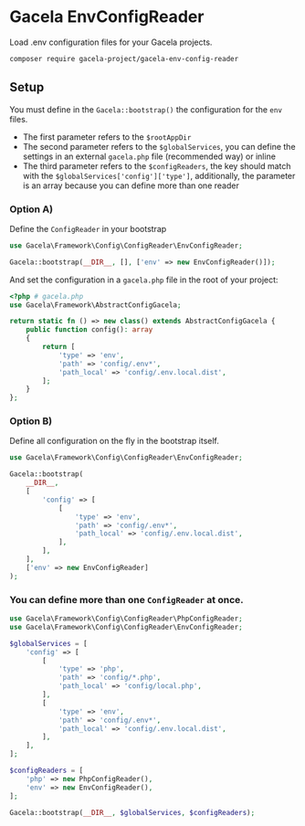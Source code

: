 # Gacela EnvConfigReader

Load .env configuration files for your Gacela projects.

```bash
composer require gacela-project/gacela-env-config-reader
```

## Setup

You must define in the `Gacela::bootstrap()` the configuration for the `env` files.

- The first parameter refers to the `$rootAppDir`
- The second parameter refers to the `$globalServices`, you can define the settings in an external `gacela.php` file
  (recommended way) or inline
- The third parameter refers to the `$configReaders`, the key should match with the `$globalServices['config']['type']`,
  additionally, the parameter is an array because you can define more than one reader

### Option A)

Define the `ConfigReader` in your bootstrap

```php
use Gacela\Framework\Config\ConfigReader\EnvConfigReader;

Gacela::bootstrap(__DIR__, [], ['env' => new EnvConfigReader()]);
```

And set the configuration in a `gacela.php` file in the root of your project:

```php
<?php # gacela.php
use Gacela\Framework\AbstractConfigGacela;

return static fn () => new class() extends AbstractConfigGacela {
    public function config(): array
    {
        return [
            'type' => 'env',
            'path' => 'config/.env*',
            'path_local' => 'config/.env.local.dist',
        ];
    }
};
```

### Option B)

Define all configuration on the fly in the bootstrap itself.

```php
use Gacela\Framework\Config\ConfigReader\EnvConfigReader;

Gacela::bootstrap(
    __DIR__,
    [
        'config' => [
            [
                'type' => 'env',
                'path' => 'config/.env*',
                'path_local' => 'config/.env.local.dist',
            ],
        ],
    ],
    ['env' => new EnvConfigReader]
);
```

### You can define more than one `ConfigReader` at once.

```php
use Gacela\Framework\Config\ConfigReader\PhpConfigReader;
use Gacela\Framework\Config\ConfigReader\EnvConfigReader;

$globalServices = [
    'config' => [
        [
            'type' => 'php',
            'path' => 'config/*.php',
            'path_local' => 'config/local.php',
        ],
        [
            'type' => 'env',
            'path' => 'config/.env*',
            'path_local' => 'config/.env.local.dist',
        ],
    ],
];

$configReaders = [
    'php' => new PhpConfigReader(),
    'env' => new EnvConfigReader(),
];

Gacela::bootstrap(__DIR__, $globalServices, $configReaders);
```
